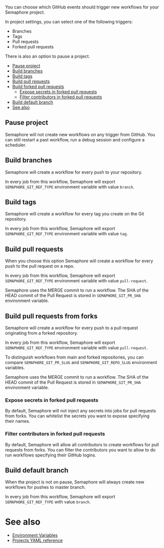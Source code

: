 You can choose which GitHub events should trigger new workflows for your Semaphore project.

In project settings, you can select one of the following triggers:

- Branches
- Tags
- Pull requests
- Forked pull requests

There is also an option to pause a project.

- [Pause project](#pause-project)
- [Build branches](#build-branches)
- [Build tags](#build-tags)
- [Build pull requests](#build-pull-requests)
- [Build forked pull requests](#build-pull-requests-from-forks)
  - [Expose secrets in forked pull requests](#expose-secrets-in-forked-pull-requests)
  - [Filter contributors in forked pull requests](#filter-contributors-in-forked-pull-requests)
- [Build default branch](#build-default-branch)
- [See also](#see-also)

## Pause project

Semaphore will not create new workflows on any trigger from GitHub.
You can still restart a past workflow, run a debug session and configure a scheduler.

## Build branches

Semaphore will create a workflow for every push to your repository.

In every job from this workflow, Semaphore will export
`SEMAPHORE_GIT_REF_TYPE` environment variable with value `branch`.

## Build tags

Semaphore will create a workflow for every tag you create on the Git repository.

In every job from this workflow, Semaphore will export
`SEMAPHORE_GIT_REF_TYPE` environment variable with value `tag`.

## Build pull requests

When you choose this option Semaphore will create a workflow for every push to the pull request on a repo.

In every job from this workflow, Semaphore will export
`SEMAPHORE_GIT_REF_TYPE` environment variable with value `pull-request`.

Semaphore uses the MERGE commit to run a workflow. The SHA of the HEAD commit
of the Pull Request is stored in `SEMAPHORE_GIT_PR_SHA` environment variable.

## Build pull requests from forks

Semaphore will create a workflow for every push to a pull request
originating from a forked repository.

In every job from this workflow, Semaphore will export
`SEMAPHORE_GIT_REF_TYPE` environment variable with value `pull-request`.

To distinguish workflows from main and forked repositories, you can compare
`SEMAPHORE_GIT_PR_SLUG` and `SEMAPHORE_GIT_REPO_SLUG` environment variables.

Semaphore uses the MERGE commit to run a workflow. The SHA of the HEAD commit
of the Pull Request is stored in `SEMAPHORE_GIT_PR_SHA` environment variable.

### Expose secrets in forked pull requests

By default, Semaphore will not inject any secrets into jobs for pull requests from forks.
You can whitelist the secrets you want to expose specifying their names.

### Filter contributors in forked pull requests

By default, Semaphore will allow all contributors to create workflows for pull requests from forks.
You can filter the contributors you want to allow to do run workflows specifying their GitHub logins.

## Build default branch

When the project is not on pause, Semaphore will always create new workflows
for pushes to master branch.

In every job from this workflow, Semaphore will export
`SEMAPHORE_GIT_REF_TYPE` with value `branch`.

# See also

- [Environment Variables](https://docs.semaphoreci.com/article/12-environment-variables)
- [Projects YAML reference](https://docs.semaphoreci.com/article/52-projects-yaml-reference)
